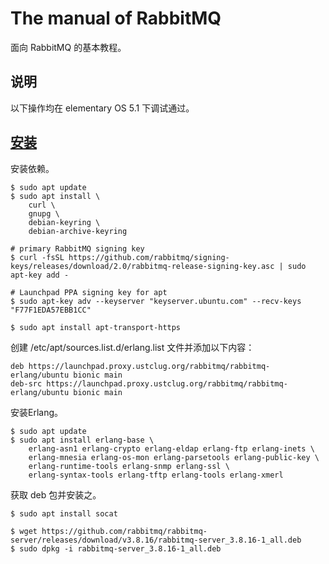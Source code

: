# The manual of RabbitMQ

面向 RabbitMQ 的基本教程。

## 说明

以下操作均在 elementary OS 5.1 下调试通过。

## [安装](https://rabbitmq.com/install-debian.html)

安装依赖。

```
$ sudo apt update
$ sudo apt install \
    curl \
    gnupg \
    debian-keyring \
    debian-archive-keyring

# primary RabbitMQ signing key
$ curl -fsSL https://github.com/rabbitmq/signing-keys/releases/download/2.0/rabbitmq-release-signing-key.asc | sudo apt-key add -

# Launchpad PPA signing key for apt
$ sudo apt-key adv --keyserver "keyserver.ubuntu.com" --recv-keys "F77F1EDA57EBB1CC"

$ sudo apt install apt-transport-https
```

创建 /etc/apt/sources.list.d/erlang.list 文件并添加以下内容：

```
deb https://launchpad.proxy.ustclug.org/rabbitmq/rabbitmq-erlang/ubuntu bionic main
deb-src https://launchpad.proxy.ustclug.org/rabbitmq/rabbitmq-erlang/ubuntu bionic main
```

安装Erlang。

```
$ sudo apt update
$ sudo apt install erlang-base \
    erlang-asn1 erlang-crypto erlang-eldap erlang-ftp erlang-inets \
    erlang-mnesia erlang-os-mon erlang-parsetools erlang-public-key \
    erlang-runtime-tools erlang-snmp erlang-ssl \
    erlang-syntax-tools erlang-tftp erlang-tools erlang-xmerl
```

获取 deb 包并安装之。

```
$ sudo apt install socat

$ wget https://github.com/rabbitmq/rabbitmq-server/releases/download/v3.8.16/rabbitmq-server_3.8.16-1_all.deb
$ sudo dpkg -i rabbitmq-server_3.8.16-1_all.deb
```
